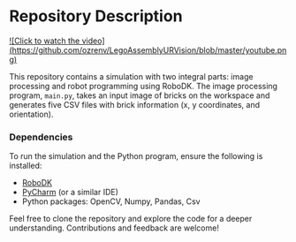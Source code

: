 # Repository Description

[![Click to watch the video]
(https://github.com/ozrenv/LegoAssemblyURVision/blob/master/youtube.png)](https://www.youtube.com/watch?v=t85DS-9UNHM)

This repository contains a simulation with two integral parts: image processing and robot programming using RoboDK. The image processing program, `main.py`, takes an input image of bricks on the workspace and generates five CSV files with brick information (x, y coordinates, and orientation).

### Dependencies
To run the simulation and the Python program, ensure the following is installed:

- [RoboDK](https://robodk.com/)
- [PyCharm](https://www.jetbrains.com/pycharm/) (or a similar IDE)
- Python packages: OpenCV, Numpy, Pandas, Csv

Feel free to clone the repository and explore the code for a deeper understanding. Contributions and feedback are welcome!
